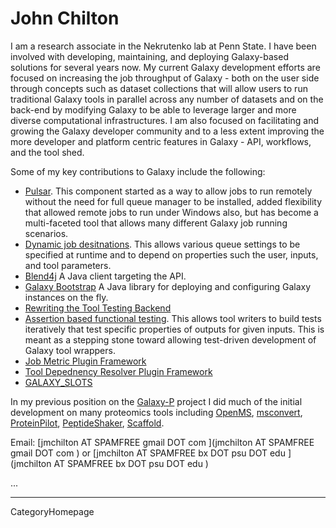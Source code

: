 
# John Chilton

I am a research associate in the Nekrutenko lab at Penn State. I have been involved with developing, maintaining, and deploying Galaxy-based solutions for several years now. My current Galaxy development efforts are focused on increasing the job throughput of Galaxy - both on the user side through concepts such as dataset collections that will allow users to run traditional Galaxy tools in parallel across any number of datasets and on the back-end by modifying Galaxy to be able to leverage larger and more diverse computational infrastructures. I am also focused on facilitating and growing the Galaxy developer community and to a less extent improving the more developer and platform centric features in Galaxy - API, workflows, and the tool shed.

Some of my key contributions to Galaxy include the following:

* [Pulsar](https://github.com/galaxyproject/pulsar). This component started as a way to allow jobs to run remotely without the need for full queue manager to be installed, added flexibility that allowed remote jobs to run under Windows also, but has become a multi-faceted tool that allows many different Galaxy job running scenarios.
* [Dynamic job desitnations](http://lists.bx.psu.edu/pipermail/galaxy-dev/2012-June/010080.html). This allows various queue settings to be specified at runtime and to depend on properties such the user, inputs, and tool parameters. 
* [Blend4j](https://github.com/jmchilton/blend4j) A Java client targeting the API.
* [Galaxy Bootstrap](https://github.com/jmchilton/galaxy-bootstrap) A Java library for deploying and configuring Galaxy instances on the fly.
* [Rewriting the Tool Testing Backend](http://dev.list.galaxyproject.org/Tool-Testing-Enhancements-tt4663799.html#a4663821)
* [Assertion based functional testing](/Admin/Tools/ToolConfigSyntax/#a3cassert_contents3e_tag_set_28functional_tests29). This allows tool writers to build tests iteratively that test specific properties of outputs for given inputs. This is meant as a stepping stone toward allowing test-driven development of Galaxy tool wrappers.
* [Job Metric Plugin Framework](https://bitbucket.org/galaxy/galaxy-central/pull-request/352)
* [Tool Depednency Resolver Plugin Framework](https://bitbucket.org/galaxy/galaxy-central/pull-request/228/tool-dependency-resolver-plugins-revision)
* [GALAXY_SLOTS](https://bitbucket.org/galaxy/galaxy-central/pull-request/236/job-runner-enhancements-galaxy_slots/diff)

In my previous position on the [Galaxy-P](https://bitbucket.org/galaxyp) project I did much of the initial development on many proteomics tools including [OpenMS](https://bitbucket.org/galaxyp/galaxyp-toolshed-openms), [msconvert](https://bitbucket.org/galaxyp/galaxyp-toolshed-msconvert), [ProteinPilot](https://bitbucket.org/galaxyp/galaxyp-toolshed-proteinpilot), [PeptideShaker](https://bitbucket.org/galaxyp/galaxyp-toolshed-peptideshaker), [Scaffold](https://bitbucket.org/galaxyp/galaxyp-toolshed-scaffold).


Email: [jmchilton AT SPAMFREE gmail DOT com ](jmchilton AT SPAMFREE gmail DOT com ) or [jmchilton AT SPAMFREE bx DOT psu DOT edu ](jmchilton AT SPAMFREE bx DOT psu DOT edu ) 

...

----
CategoryHomepage
